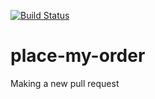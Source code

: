 [![Build Status](https://travis-ci.org/dradickal/place-my-orders.png?branch=master)](https://travis-ci.org/dradickal/place-my-orders)

# place-my-order

Making a new pull request
